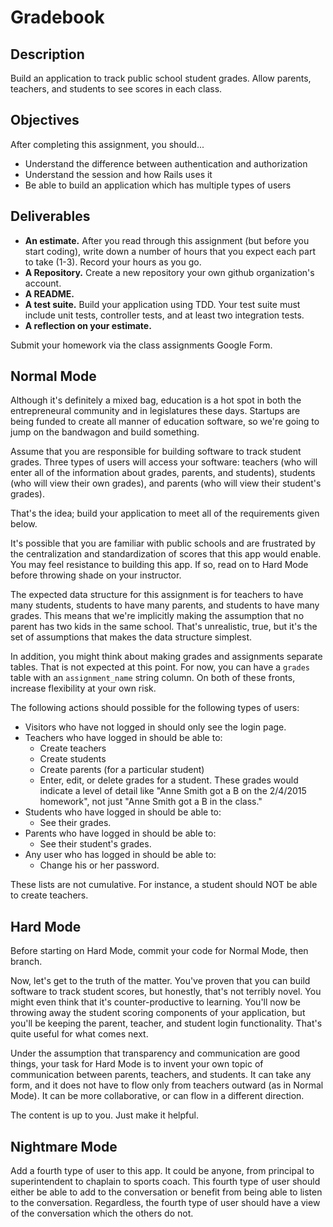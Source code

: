 # Gradebook

## Description

Build an application to track public school student grades.  Allow parents, teachers, and students to see scores in each class.

## Objectives

After completing this assignment, you should...

* Understand the difference between authentication and authorization
* Understand the session and how Rails uses it
* Be able to build an application which has multiple types of users

## Deliverables

* **An estimate.**  After you read through this assignment (but before you start coding), write down a number of hours that you expect each part to take (1-3).  Record your hours as you go.
* **A Repository.** Create a new repository your own github organization's account.
* **A README.**
* **A test suite.** Build your application using TDD.  Your test suite must include unit tests, controller tests, and at least two integration tests.
* **A reflection on your estimate.**

Submit your homework via the class assignments Google Form.

## Normal Mode

Although it's definitely a mixed bag, education is a hot spot in both the entrepreneural community and in legislatures these days.  Startups are being funded to create all manner of education software, so we're going to jump on the bandwagon and build something.

Assume that you are responsible for building software to track student grades.  Three types of users will access your software: teachers (who will enter all of the information about grades, parents, and students), students (who will view their own grades), and parents (who will view their student's grades).

That's the idea; build your application to meet all of the requirements given below.

It's possible that you are familiar with public schools and are frustrated by the centralization and standardization of scores that this app would enable.  You may feel resistance to building this app.  If so, read on to Hard Mode before throwing shade on your instructor.

The expected data structure for this assignment is for teachers to have many students, students to have many parents, and students to have many grades.  This means that we're implicitly making the assumption that no parent has two kids in the same school.  That's unrealistic, true, but it's the set of assumptions that makes the data structure simplest.  

In addition, you might think about making grades and assignments separate tables.  That is not expected at this point.  For now, you can have a `grades` table with an `assignment_name` string column.  On both of these fronts, increase flexibility at your own risk.

The following actions should possible for the following types of users:

* Visitors who have not logged in should only see the login page.
* Teachers who have logged in should be able to:
  * Create teachers
  * Create students
  * Create parents (for a particular student)
  * Enter, edit, or delete grades for a student.  These grades would indicate a level of detail like "Anne Smith got a B on the 2/4/2015 homework", not just "Anne Smith got a B in the class."
* Students who have logged in should be able to:
  * See their grades.
* Parents who have logged in should be able to:
  * See their student's grades.
* Any user who has logged in should be able to:
  * Change his or her password.

These lists are not cumulative.  For instance, a student should NOT be able to create teachers.

## Hard Mode

Before starting on Hard Mode, commit your code for Normal Mode, then branch.

Now, let's get to the truth of the matter.  You've proven that you can build software to track student scores, but honestly, that's not terribly novel.  You might even think that it's counter-productive to learning.  You'll now be throwing away the student scoring components of your application, but you'll be keeping the parent, teacher, and student login functionality.  That's quite useful for what comes next.

Under the assumption that transparency and communication are good things, your task for Hard Mode is to invent your own topic of communication between parents, teachers, and students.  It can take any form, and it does not have to flow only from teachers outward (as in Normal Mode).  It can be more collaborative, or can flow in a different direction.

The content is up to you.  Just make it helpful.

## Nightmare Mode

Add a fourth type of user to this app.  It could be anyone, from principal to superintendent to chaplain to sports coach.  This fourth type of user should either be able to add to the conversation or benefit from being able to listen to the conversation.  Regardless, the fourth type of user should have a view of the conversation which the others do not.
